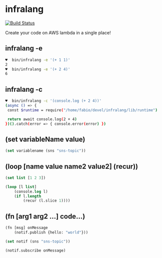 
# infralang

[![Build Status](https://travis-ci.org/fabiosantoscode/infralang.svg?branch=master)](https://travis-ci.org/fabiosantoscode/infralang)

Create your code on AWS lambda in a single place!

## infralang -e

```bash
♥  bin/infralang -e '(+ 1 1)'
2
♥  bin/infralang -e '(+ 2 4)'
6
```

## infralang -c

```bash
♥  bin/infralang -c '(console.log (+ 2 4))'
(async () => {
 const $runtime = require("/home/fabio/devel/infralang/lib/runtime")

 return await console.log(2 + 4)
})().catch(error => { console.error(error) })
```

## (set variableName value)

```lisp
(set variablename (sns "sns-topic"))
```

## (loop [name value name2 value2] (recur))

```lisp
(set list [1 2 3])

(loop [l list]
    (console.log l)
    (if l.length
        (recur (l.slice 1))))
```

## (fn [arg1 arg2 ...] code...)

```lisp
(fn [msg] onMessage
    (notif.publish {hello: "world"}))

(set notif (sns "sns-topic"))

(notif.subscribe onMessage)
```

